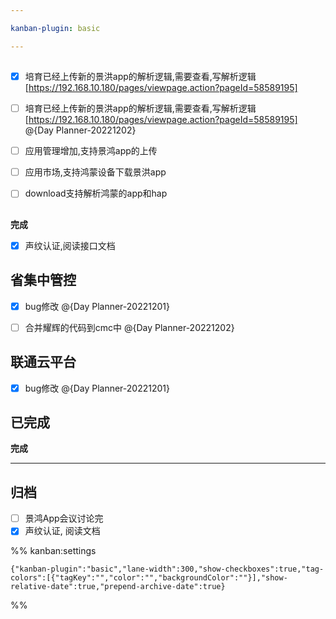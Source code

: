 ```yaml
---

kanban-plugin: basic

---
```


## 

- [x] 培育已经上传新的景洪app的解析逻辑,需要查看,写解析逻辑[https://192.168.10.180/pages/viewpage.action?pageId=58589195]
- [ ] 培育已经上传新的景洪app的解析逻辑,需要查看,写解析逻辑[https://192.168.10.180/pages/viewpage.action?pageId=58589195] @{Day Planner-20221202}
- [ ] 应用管理增加,支持景鸿app的上传
- [ ] 应用市场,支持鸿蒙设备下载景洪app
- [ ] download支持解析鸿蒙的app和hap


## 

**完成**
- [x] 声纹认证,阅读接口文档


## 省集中管控

- [x] bug修改 @{Day Planner-20221201}
- [ ] 合并耀辉的代码到cmc中 @{Day Planner-20221202}


## 联通云平台

- [x] bug修改 @{Day Planner-20221201}


## 已完成

**完成**


***

## 归档

- [ ] 景鸿App会议讨论完
- [x] 声纹认证, 阅读文档

%% kanban:settings
```
{"kanban-plugin":"basic","lane-width":300,"show-checkboxes":true,"tag-colors":[{"tagKey":"","color":"","backgroundColor":""}],"show-relative-date":true,"prepend-archive-date":true}
```
%%